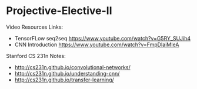 # Projective-Elective-II

Video Resources Links:
- TensorFLow seq2seq https://www.youtube.com/watch?v=G5RY_SUJih4
- CNN Introduction https://www.youtube.com/watch?v=FmpDIaiMIeA

Stanford CS 231n Notes:
- http://cs231n.github.io/convolutional-networks/
- http://cs231n.github.io/understanding-cnn/
- http://cs231n.github.io/transfer-learning/
